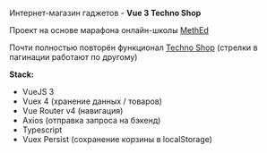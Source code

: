 Интернет-магазин гаджетов - **Vue 3 Techno Shop**

Проект на основе марафона онлайн-школы [MethEd](https://methed.ru/)

Почти полностью повторён функционал [Techno Shop](https://github.com/Rootdiv/techno-shop) (стрелки в пагинации работают по другому)

**Stack:**

- VueJS 3
- Vuex 4 (хранение данных / товаров)
- Vue Router v4 (навигация)
- Axios (отправка запроса на бэкенд)
- Typescript
- Vuex Persist (сохранение корзины в localStorage)
